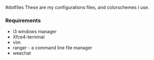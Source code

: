#dotfiles
These are my configurations files, and colorschemes I use.
**<h3>Requirements</h3>**

* i3 windows manager
* Xfce4-terminal
* vim
* ranger - a command line file manager
* weechat
